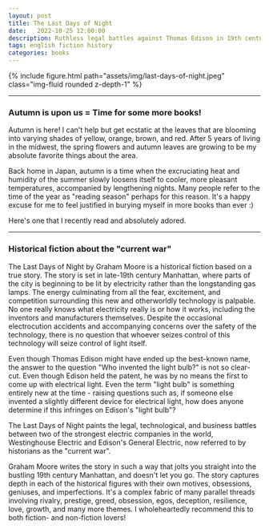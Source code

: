 ```yaml
---
layout: post
title: The Last Days of Night
date:   2022-10-25 12:00:00
description: Ruthless legal battles against Thomas Edison in 19th century Manhattan 
tags: english fiction history
categories: books
---
```


<div class="row mt-3">
    <div class="col-sm mt-3 mt-md-0">
        {% include figure.html path="assets/img/last-days-of-night.jpeg" class="img-fluid rounded z-depth-1" %}
    </div>
</div>

<hr>

### Autumn is upon us = Time for some more books! 

Autumn is here! I can't help but get ecstatic at the leaves that are blooming into varying shades of yellow, orange, brown, and red. After 5 years of living in the midwest, the spring flowers and autumn leaves are growing to be my absolute favorite things about the area. 

Back home in Japan, autumn is a time when the excruciating heat and humidity of the summer slowly loosens itself to cooler, more pleasant temperatures, accompanied by lengthening nights. Many people refer to the time of the year as "reading season" perhaps for this reason. It's a happy excuse for me to feel justified in burying myself in more books than ever :) 

Here's one that I recently read and absolutely adored. 

<hr>

### Historical fiction about the "current war" 

The Last Days of Night by Graham Moore is a historical fiction based on a true story. The story is set in late-19th century Manhattan, where parts of the city is beginning to be lit by electricity rather than the longstanding gas lamps. The energy culminating from all the fear, excitement, and competition surrounding this new and otherworldly technology is palpable. No one really knows what electricity really is or how it works, including the inventors and manufacturers themselves. Despite the occasional electrocution accidents and accompanying concerns over the safety of the technology, there is no question that whoever seizes control of this technology will seize control of light itself. 

Even though Thomas Edison might have ended up the best-known name, the answer to the question "Who invented the light bulb?" is not so clear-cut. Even though Edison held the patent, he was by no means the first to come up with electrical light. Even the term "light bulb" is something entirely new at the time - raising questions such as, if someone else invented a slightly different device for electrical light, how does anyone determine if this infringes on Edison's "light bulb"? 

The Last Days of Night paints the legal, technological, and business battles between two of the strongest electric companies in the world, Westinghouse Electric and Edison's General Electric, now referred to by historians as the "current war". 

Graham Moore writes the story in such a way that jolts you straight into the bustling 19th century Manhattan, and doesn't let you go. The story captures depth in each of the historical figures with their own motives, obsessions, geniuses, and imperfections. It's a complex fabric of many parallel threads involving rivalry, prestige, greed, obsession, egos, deception, resilience, love, growth, and many more themes. I wholeheartedly recommend this to both fiction- and non-fiction lovers! 
